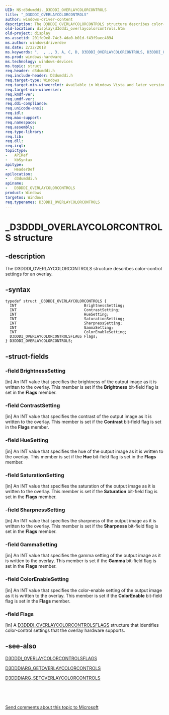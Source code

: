 ```yaml
---
UID: NS:d3dumddi._D3DDDI_OVERLAYCOLORCONTROLS
title: "_D3DDDI_OVERLAYCOLORCONTROLS"
author: windows-driver-content
description: The D3DDDI_OVERLAYCOLORCONTROLS structure describes color-control settings for an overlay.
old-location: display\d3dddi_overlaycolorcontrols.htm
old-project: display
ms.assetid: 201fd9e8-74c3-4da0-b01d-f43f9aec4894
ms.author: windowsdriverdev
ms.date: 2/22/2018
ms.keywords: ",  , ,, 3, A, C, D, D3DDDI_OVERLAYCOLORCONTROLS, D3DDDI_OVERLAYCOLORCONTROLS structure [Display Devices], D3D_other_Structs_276dd56c-35ba-4ee4-97d7-adb8dfd59c7f.xml, E, I, L, N, O, R, S, T, V, Y, _, _D3DDDI_OVERLAYCOLORCONTROLS, d3dumddi/D3DDDI_OVERLAYCOLORCONTROLS, display.d3dddi_overlaycolorcontrols"
ms.prod: windows-hardware
ms.technology: windows-devices
ms.topic: struct
req.header: d3dumddi.h
req.include-header: D3dumddi.h
req.target-type: Windows
req.target-min-winverclnt: Available in Windows Vista and later versions of the Windows operating systems.
req.target-min-winversvr: 
req.kmdf-ver: 
req.umdf-ver: 
req.ddi-compliance: 
req.unicode-ansi: 
req.idl: 
req.max-support: 
req.namespace: 
req.assembly: 
req.type-library: 
req.lib: 
req.dll: 
req.irql: 
topictype:
-	APIRef
-	kbSyntax
apitype:
-	HeaderDef
apilocation:
-	d3dumddi.h
apiname:
-	D3DDDI_OVERLAYCOLORCONTROLS
product: Windows
targetos: Windows
req.typenames: D3DDDI_OVERLAYCOLORCONTROLS
---
```


# _D3DDDI_OVERLAYCOLORCONTROLS structure


## -description


The D3DDDI_OVERLAYCOLORCONTROLS structure describes color-control settings for an overlay. 


## -syntax


````
typedef struct _D3DDDI_OVERLAYCOLORCONTROLS {
  INT                              BrightnessSetting;
  INT                              ContrastSetting;
  INT                              HueSetting;
  INT                              SaturationSetting;
  INT                              SharpnessSetting;
  INT                              GammaSetting;
  INT                              ColorEnableSetting;
  D3DDDI_OVERLAYCOLORCONTROLSFLAGS Flags;
} D3DDDI_OVERLAYCOLORCONTROLS;
````


## -struct-fields




### -field BrightnessSetting

[in] An INT value that specifies the brightness of the output image as it is written to the overlay. This member is set if the <b>Brightness</b> bit-field flag is set in the <b>Flags</b> member.


### -field ContrastSetting

[in] An INT value that specifies the contrast of the output image as it is written to the overlay. This member is set if the <b>Contrast</b> bit-field flag is set in the <b>Flags</b> member.


### -field HueSetting

[in] An INT value that specifies the hue of the output image as it is written to the overlay. This member is set if the <b>Hue</b> bit-field flag is set in the <b>Flags</b> member.


### -field SaturationSetting

[in] An INT value that specifies the saturation of the output image as it is written to the overlay. This member is set if the <b>Saturation</b> bit-field flag is set in the <b>Flags</b> member.


### -field SharpnessSetting

[in] An INT value that specifies the sharpness of the output image as it is written to the overlay. This member is set if the <b>Sharpness</b> bit-field flag is set in the <b>Flags</b> member.


### -field GammaSetting

[in] An INT value that specifies the gamma setting of the output image as it is written to the overlay. This member is set if the <b>Gamma</b> bit-field flag is set in the <b>Flags</b> member.


### -field ColorEnableSetting

[in] An INT value that specifies the color-enable setting of the output image as it is written to the overlay. This member is set if the <b>ColorEnable</b> bit-field flag is set in the <b>Flags</b> member.


### -field Flags

[in] A <a href="..\d3dumddi\ns-d3dumddi-_d3dddi_overlaycolorcontrolsflags.md">D3DDDI_OVERLAYCOLORCONTROLSFLAGS</a> structure that identifies color-control settings that the overlay hardware supports.


## -see-also

<a href="..\d3dumddi\ns-d3dumddi-_d3dddi_overlaycolorcontrolsflags.md">D3DDDI_OVERLAYCOLORCONTROLSFLAGS</a>



<a href="..\d3dumddi\ns-d3dumddi-_d3dddiarg_getoverlaycolorcontrols.md">D3DDDIARG_GETOVERLAYCOLORCONTROLS</a>



<a href="..\d3dumddi\ns-d3dumddi-_d3dddiarg_setoverlaycolorcontrols.md">D3DDDIARG_SETOVERLAYCOLORCONTROLS</a>



 

 

<a href="mailto:wsddocfb@microsoft.com?subject=Documentation%20feedback [display\display]:%20D3DDDI_OVERLAYCOLORCONTROLS structure%20 RELEASE:%20(2/22/2018)&amp;body=%0A%0APRIVACY STATEMENT%0A%0AWe use your feedback to improve the documentation. We don't use your email address for any other purpose, and we'll remove your email address from our system after the issue that you're reporting is fixed. While we're working to fix this issue, we might send you an email message to ask for more info. Later, we might also send you an email message to let you know that we've addressed your feedback.%0A%0AFor more info about Microsoft's privacy policy, see http://privacy.microsoft.com/en-us/default.aspx." title="Send comments about this topic to Microsoft">Send comments about this topic to Microsoft</a>

